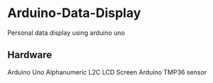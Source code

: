 # Arduino-Data-Display
Personal data display using arduino uno

## Hardware
Arduino Uno
Alphanumeric L2C LCD Screen
Arduino TMP36 sensor
